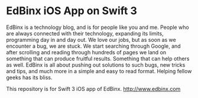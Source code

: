 # EdBinx iOS App on Swift 3
EdBinx is a technology blog, and is for people like you and me. People who are always connected with their technology, expanding its limits, programming day in and day out. We love our jobs, but as soon as we encounter a bug, we are stuck. We start searching through Google, and after scrolling and reading through hundreds of pages we land on something that can produce fruitful results. Something that can help others as well. EdBinx is all about pushing out solutions to such bugs, new tricks and tips, and much more in a simple and easy to read format. Helping fellow geeks has its bliss.

This repository is for Swift 3 iOS app of EdBinx. 
http://www.edbinx.com
